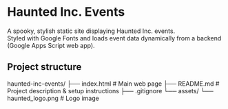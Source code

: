 # Haunted Inc. Events

A spooky, stylish static site displaying Haunted Inc. events.  
Styled with Google Fonts and loads event data dynamically from a backend (Google Apps Script web app).

## Project structure
haunted-inc-events/ 
├── index.html # Main web page
├── README.md # Project description & setup instructions
├── .gitignore
└── assets/
	└── haunted_logo.png # Logo image
